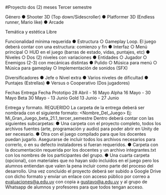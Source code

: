 #Proyecto dos (2) meses
Tercer semestre

Género
● Shooter 3D (Top down/Sidescroller)
● Platformer 3D (Endless runner, Mario like)
● Arcade

Temática y estética
Libre

Funcionalidad mínima requerida
● Estructura
○ Gameplay Loop.
El juego deberá contar con una estructura: comienzo y fin
● Interfaz
○ Menú principal
○ HUD en el juego (barras de estado, vidas, puntajes, etc)
● Niveles
○ Dos (2) niveles con variaciones
● Entidades
○ Jugador
○ Enemigos (2-3) con mecánicas distintas
● Pulido
○ Música para menú
○ Música para gameplay
○ Implementación de sonidos (SFX)

Diversificadores
● Jefe o Nivel extra
● Varios niveles de dificultad
● Puntajes (Estrellas)
● Versus o Cooperativo (Dos jugadores)

Fechas
Entrega Fecha
Prototipo 28 Abril - 16 Mayo
Alpha 16 Mayo - 30 Mayo
Beta 30 Mayo - 13 Junio
Gold 13 Junio - 27 Junio

Entrega y formato.
REQUERIDO
La carpeta de la entrega deberá ser nombrada con el siguiente formato:
<Nombre_Del_Juego><etapa de desarrollo><grupo><semestre>
Ej: Mi_Gran_Juego_beta_21.1_tercer_semestre
Dentro deberá contar con las siguientes subcarpetas:
● Una carpeta con el proyecto completo, todos los archivos fuentes (arte,
programación y audio) para poder abrir en Unity de ser necesario.
● Otra con el juego compilado para que los docentes puedan jugarlo. Asegurarse de
incluir todos los archivos necesarios para correrlo, o en su defecto instaladores si
fueran requeridos.
● Carpeta con la documentación requerida por los docentes y un archivo
integrantes.txt con los nombres de los participantes del grupo.
● Una cuarta carpeta (opcional), con materiales que no hayan sido incluidos en el
juego pero los alumnos entiendan que valen la pena incluir como parte del proceso
del desarrollo.
Una vez concluido el proyecto deberá ser subido a Google Drive con dicho formato y enviar
un enlace con acceso público por correo a evaluaciones@a.edu.uy con copia a
gustavo@a.edu.uy y al grupo de Whatsapp de alumnos y profesores para que todos tengan
acceso.
